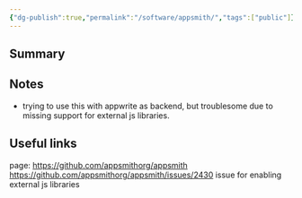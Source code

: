```yaml
---
{"dg-publish":true,"permalink":"/software/appsmith/","tags":["public"]}
---
```



## Summary


## Notes
- trying to use this with appwrite as backend, but troublesome due to missing support for external js libraries.

## Useful links
page:  https://github.com/appsmithorg/appsmith
https://github.com/appsmithorg/appsmith/issues/2430 issue for enabling external js libraries